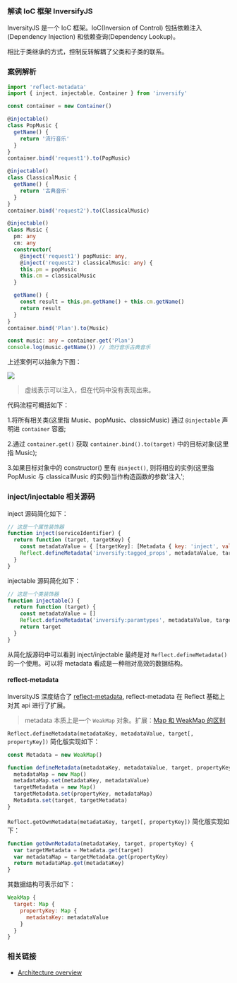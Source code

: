 ### 解读 IoC 框架 InversifyJS

InversityJS 是一个 IoC 框架。IoC(Inversion of Control) 包括依赖注入(Dependency Injection) 和依赖查询(Dependency Lookup)。

相比于类继承的方式，控制反转解耦了父类和子类的联系。

### 案例解析

```ts
import 'reflect-metadata'
import { inject, injectable, Container } from 'inversify'

const container = new Container()

@injectable()
class PopMusic {
  getName() {
    return '流行音乐'
  }
}
container.bind('request1').to(PopMusic)

@injectable()
class ClassicalMusic {
  getName() {
    return '古典音乐'
  }
}
container.bind('request2').to(ClassicalMusic)

@injectable()
class Music {
  pm: any
  cm: any
  constructor(
    @inject('request1') popMusic: any,
    @inject('request2') classicalMusic: any) {
    this.pm = popMusic
    this.cm = classicalMusic
  }

  getName() {
    const result = this.pm.getName() + this.cm.getName()
    return result
  }
}
container.bind('Plan').to(Music)

const music: any = container.get('Plan')
console.log(music.getName()) // 流行音乐古典音乐
```

上述案例可以抽象为下图：

![](http://phrd9aiu0.bkt.clouddn.com/8a9ccba28d00ea0c752c3601d716ebcd.jpg-400)

> 虚线表示可以注入，但在代码中没有表现出来。

代码流程可概括如下：

1.将所有相关类(这里指 Music、popMusic、classicMusic) 通过 `@injectable` 声明进 `container` 容器;

2.通过 `container.get()` 获取 `container.bind().to(target)` 中的目标对象(这里指 Music);

3.如果目标对象中的 constructor() 里有 `@inject()`, 则将相应的实例(这里指 PopMusic 与 classicalMusic 的实例)当作构造函数的参数'注入';

### inject/injectable 相关源码

inject 源码简化如下：

```js
// 这是一个属性装饰器
function inject(serviceIdentifier) {
  return function (target, targetKey) {
    const metadataValue = { [targetKey]: [Metadata { key: 'inject', value: serviceIdentifier })] }
    Reflect.defineMetadata('inversify:tagged_props', metadataValue, target.constructor);
  }
}
```

injectable 源码简化如下：

```js
// 这是一个类装饰器
function injectable() {
  return function (target) {
    const metadataValue = []
    Reflect.defineMetadata('inversify:paramtypes', metadataValue, target)
    return target
  }
}
```

从简化版源码中可以看到 inject/injectable 最终是对 `Reflect.defineMetadata()` 的一个使用。可以将 metadata 看成是一种相对高效的数据结构。

#### reflect-metadata

InversityJS 深度结合了 [reflect-metadata](https://github.com/rbuckton/reflect-metadata), reflect-metadata 在 Reflect 基础上对其 api 进行了扩展。

> metadata 本质上是一个 `WeakMap` 对象。扩展：[Map 和 WeakMap 的区别](https://github.com/MuYunyun/blog/blob/master/BasicSkill/algorithm/字典.md#map-和-weakmap-的区别)

`Reflect.defineMetadata(metadataKey, metadataValue, target[, propertyKey])` 简化版实现如下：

```js
const Metadata = new WeakMap()

function defineMetadata(metadataKey, metadataValue, target, propertyKey) {
  metadataMap = new Map()
  metadataMap.set(metadataKey, metadataValue)
  targetMetadata = new Map()
  targetMetadata.set(propertyKey, metadataMap)
  Metadata.set(target, targetMetadata)
}
```

`Reflect.getOwnMetadata(metadataKey, target[, propertyKey])` 简化版实现如下：

```js
function getOwnMetadata(metadataKey, target, propertyKey) {
  var targetMetadata = Metadata.get(target)
  var metadataMap = targetMetadata.get(propertyKey)
  return metadataMap.get(metadataKey)
}
```

其数据结构可表示如下：

```js
WeakMap {
  target: Map {
    propertyKey: Map {
      metadataKey: metadataValue
    }
  }
}
```

### 相关链接

* [Architecture overview](https://github.com/inversify/InversifyJS/blob/master/wiki/architecture.md)